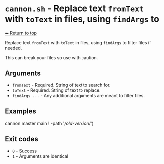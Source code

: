 
# `cannon.sh` - Replace text `fromText` with `toText` in files, using `findArgs` to

[⬅ Return to top](index.md)

Replace text `fromText` with `toText` in files, using `findArgs` to filter files if needed.

This can break your files so use with caution.

## Arguments

- `fromText` - Required. String of text to search for.
- `toText` - Required. String of text to replace.
- `findArgs ...` - Any additional arguments are meant to filter files.

## Examples

cannon master main ! -path \'*/old-version/*\')

## Exit codes

- `0` - Success
- `1` - Arguments are identical
